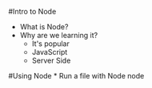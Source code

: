 #Intro to Node

* What is Node?
* Why are we learning it?
    * It's popular
    * JavaScript
    * Server Side

#Using Node
    * Run a file with Node
node <filename>